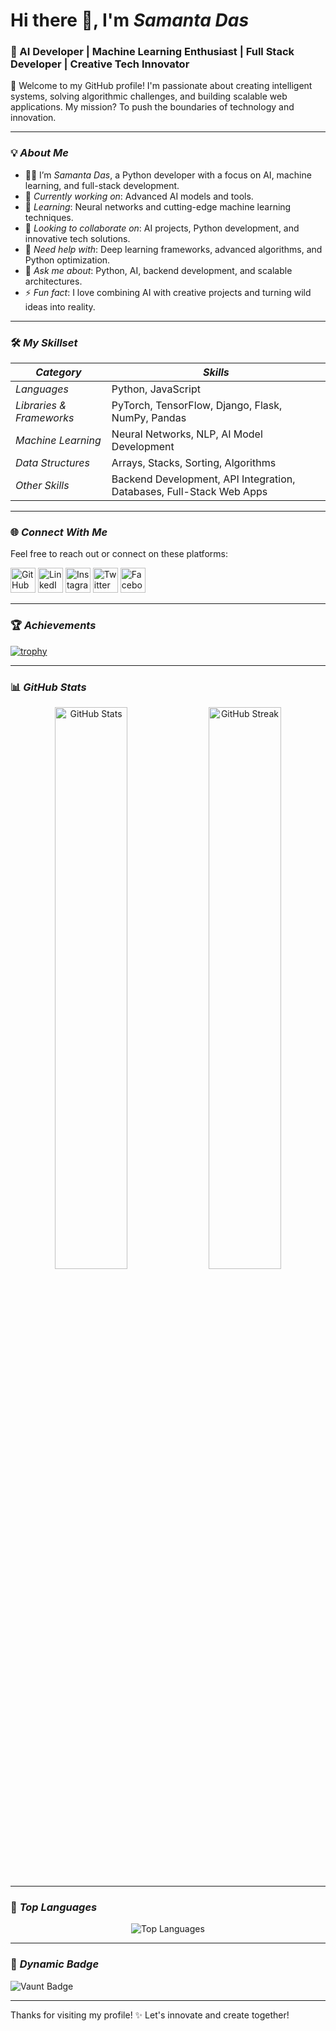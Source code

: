 # Hi there 👋, I'm *Samanta Das*
### 🚀 AI Developer | Machine Learning Enthusiast | Full Stack Developer | Creative Tech Innovator

🌟 Welcome to my GitHub profile! I'm passionate about creating intelligent systems, solving algorithmic challenges, and building scalable web applications. My mission? To push the boundaries of technology and innovation.

---

### 💡 *About Me*
- 👩‍💻 I’m *Samanta Das*, a Python developer with a focus on AI, machine learning, and full-stack development.
- 🔭 *Currently working on*: Advanced AI models and tools.
- 🌱 *Learning*: Neural networks and cutting-edge machine learning techniques.
- 👯 *Looking to collaborate on*: AI projects, Python development, and innovative tech solutions.
- 🤔 *Need help with*: Deep learning frameworks, advanced algorithms, and Python optimization.
- 💬 *Ask me about*: Python, AI, backend development, and scalable architectures.
- ⚡ *Fun fact*: I love combining AI with creative projects and turning wild ideas into reality.

---

### 🛠 *My Skillset*
| *Category*       | *Skills*                                                                 |
|---------------------|---------------------------------------------------------------------------|
| *Languages*       | Python, JavaScript                                                       |
| *Libraries & Frameworks* | PyTorch, TensorFlow, Django, Flask, NumPy, Pandas                            |
| *Machine Learning*| Neural Networks, NLP, AI Model Development                               |
| *Data Structures* | Arrays, Stacks, Sorting, Algorithms                                      |
| *Other Skills*    | Backend Development, API Integration, Databases, Full-Stack Web Apps    |

---

### 🌐 *Connect With Me*
Feel free to reach out or connect on these platforms:

[<img src="https://img.icons8.com/fluent/48/000000/github.png" alt="GitHub" width="40"/>](https://github.com/sd338)
[<img src="https://img.icons8.com/fluent/48/000000/linkedin.png" alt="LinkedIn" width="40"/>](#)
[<img src="https://img.icons8.com/fluent/48/000000/instagram-new.png" alt="Instagram" width="40"/>](https://www.instagram.com/samanta0711/)
[<img src="https://img.icons8.com/fluent/48/000000/twitter.png" alt="Twitter" width="40"/>](https://twitter.com/404not_found_7)
[<img src="https://img.icons8.com/fluent/48/000000/facebook.png" alt="Facebook" width="40"/>](https://www.facebook.com/samanta.das.9619/)

---

### 🏆 *Achievements*
[![trophy](https://github-profile-trophy.vercel.app/?username=sd338&theme=dracula&no-frame=true)](https://github.com/ryo-ma/github-profile-trophy)

---

### 📊 *GitHub Stats*
<p align="center">
<img src="https://github-readme-stats.vercel.app/api?username=sd338&show_icons=true&theme=radical" alt="GitHub Stats" width="48%" />
<img src="https://streak-stats.demolab.com?user=sd338&theme=radical&date_format=M%20j%5B%2C%20Y%5D" alt="GitHub Streak" width="48%" />
</p>

---

### 🌟 *Top Languages*
<p align="center">
<img src="https://github-readme-stats.vercel.app/api/top-langs/?username=sd338&layout=compact&theme=radical" alt="Top Languages" />
</p>

---

### 🎨 *Dynamic Badge*
![Vaunt Badge](https://api.vaunt.dev/v1/github/entities/sd338/contributions?format=svg&private=false)

---

Thanks for visiting my profile! ✨ Let's innovate and create together!

